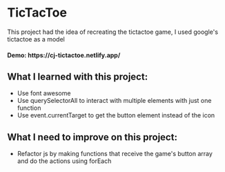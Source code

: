 <h1>TicTacToe</h1>

<p>This project had the idea of recreating the tictactoe game, I used google's tictactoe as a model</p>

<h4>Demo: https://cj-tictactoe.netlify.app/</h4>

<h2> What I learned with this project: </h2>
<ul>
    <li>Use font awesome</li>
    <li>Use querySelectorAll to interact with multiple elements with just one function</li>
    <li>Use event.currentTarget to get the button element instead of the icon</li>
</ul>

<h2> What I need to improve on this project: </h2>
<ul>
    <li>Refactor js by making functions that receive the game's button array and do the actions using forEach</li>
</ul>
